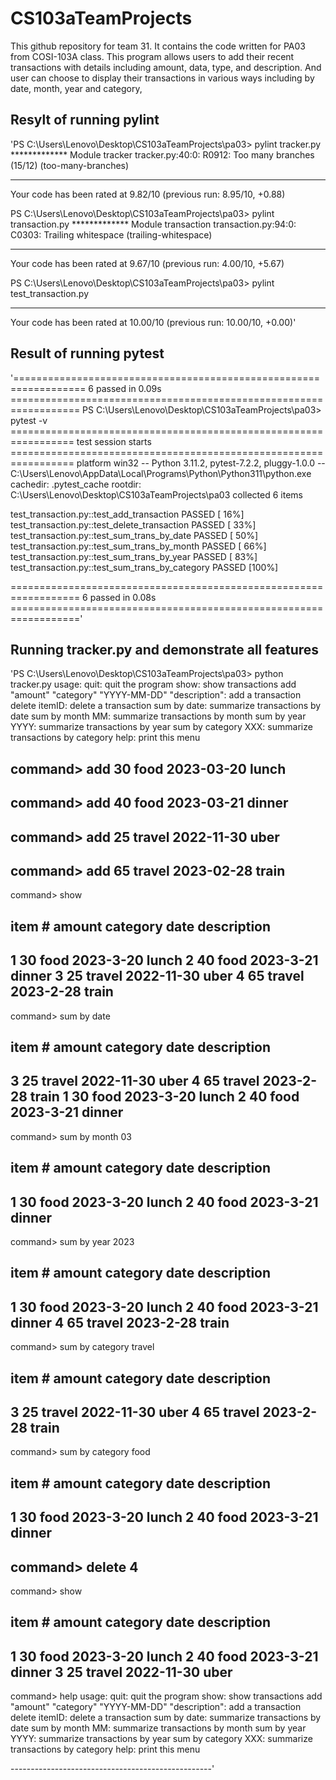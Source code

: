 # CS103aTeamProjects
This github repository for team 31. It contains the code written for PA03 from COSI-103A class.
This program allows users to add their recent transactions with details including amount, data, type, and description. And user can choose to display their transactions in various ways including by date, month, year and category,


## Resylt of running pylint

'PS C:\Users\Lenovo\Desktop\CS103aTeamProjects\pa03> pylint tracker.py         
************* Module tracker
tracker.py:40:0: R0912: Too many branches (15/12) (too-many-branches)

------------------------------------------------------------------
Your code has been rated at 9.82/10 (previous run: 8.95/10, +0.88)

PS C:\Users\Lenovo\Desktop\CS103aTeamProjects\pa03> pylint transaction.py
************* Module transaction
transaction.py:94:0: C0303: Trailing whitespace (trailing-whitespace)

------------------------------------------------------------------
Your code has been rated at 9.67/10 (previous run: 4.00/10, +5.67)

PS C:\Users\Lenovo\Desktop\CS103aTeamProjects\pa03> pylint test_transaction.py

--------------------------------------------------------------------
Your code has been rated at 10.00/10 (previous run: 10.00/10, +0.00)'

## Result of running pytest
'================================================================== 6 passed in 0.09s ================================================================== 
PS C:\Users\Lenovo\Desktop\CS103aTeamProjects\pa03> pytest -v                 
================================================================= test session starts =================================================================
platform win32 -- Python 3.11.2, pytest-7.2.2, pluggy-1.0.0 -- C:\Users\Lenovo\AppData\Local\Programs\Python\Python311\python.exe
cachedir: .pytest_cache
rootdir: C:\Users\Lenovo\Desktop\CS103aTeamProjects\pa03
collected 6 items

test_transaction.py::test_add_transaction PASSED                                                                                                 [ 16%]
test_transaction.py::test_delete_transaction PASSED                                                                                              [ 33%]
test_transaction.py::test_sum_trans_by_date PASSED                                                                                               [ 50%]
test_transaction.py::test_sum_trans_by_month PASSED                                                                                              [ 66%]
test_transaction.py::test_sum_trans_by_year PASSED                                                                                               [ 83%]
test_transaction.py::test_sum_trans_by_category PASSED                                                                                           [100%]

================================================================== 6 passed in 0.08s ==================================================================' 


## Running tracker.py and demonstrate all features
'PS C:\Users\Lenovo\Desktop\CS103aTeamProjects\pa03> python tracker.py
usage:
            quit: quit the program
            show: show transactions
            add "amount" "category" "YYYY-MM-DD" "description": add a transaction
            delete itemID: delete a transaction
            sum by date: summarize transactions by date
            sum by month MM: summarize transactions by month
            sum by year YYYY: summarize transactions by year
            sum by category XXX: summarize transactions by category
            help: print this menu

command> add 30 food 2023-03-20 lunch
--------------------------------------------------



command> add 40 food 2023-03-21 dinner
--------------------------------------------------



command> add 25 travel 2022-11-30 uber 
--------------------------------------------------



command> add 65 travel 2023-02-28 train
--------------------------------------------------



command> show


item #  amount  category   date    description
--------------------------------------------------
1       30      food    2023-3-20       lunch
2       40      food    2023-3-21       dinner
3       25      travel  2022-11-30      uber
4       65      travel  2023-2-28       train
--------------------------------------------------



command> sum by date 


item #  amount  category   date    description
--------------------------------------------------
3       25      travel  2022-11-30      uber
4       65      travel  2023-2-28       train
1       30      food    2023-3-20       lunch
2       40      food    2023-3-21       dinner
--------------------------------------------------



command> sum by month 03


item #  amount  category   date    description
--------------------------------------------------
1       30      food    2023-3-20       lunch
2       40      food    2023-3-21       dinner
--------------------------------------------------



command> sum by year 2023


item #  amount  category   date    description
--------------------------------------------------
1       30      food    2023-3-20       lunch
2       40      food    2023-3-21       dinner
4       65      travel  2023-2-28       train
--------------------------------------------------



command> sum by category travel


item #  amount  category   date    description
--------------------------------------------------
3       25      travel  2022-11-30      uber
4       65      travel  2023-2-28       train
--------------------------------------------------



command> sum by category food


item #  amount  category   date    description
--------------------------------------------------
1       30      food    2023-3-20       lunch
2       40      food    2023-3-21       dinner
--------------------------------------------------



command> delete 4
--------------------------------------------------



command> show


item #  amount  category   date    description
--------------------------------------------------
1       30      food    2023-3-20       lunch
2       40      food    2023-3-21       dinner
3       25      travel  2022-11-30      uber
--------------------------------------------------



command> help
usage:
            quit: quit the program
            show: show transactions
            add "amount" "category" "YYYY-MM-DD" "description": add a transaction
            delete itemID: delete a transaction
            sum by date: summarize transactions by date
            sum by month MM: summarize transactions by month
            sum by year YYYY: summarize transactions by year
            sum by category XXX: summarize transactions by category
            help: print this menu

--------------------------------------------------'

